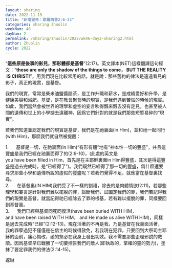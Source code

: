```yaml
---
layout: sharing
date: 2022-11-15
title: "新增靈修：歌羅西書2:6-23"
categories: sharing Zhuolin
weekNum: 46
dayNum: 2
permalink: /sharing/zhuolin/2022/wk46-day2-sharing2.html
author: Zhuolin
cycle: 2022
---
```


“**這些原是後事的影兒，那形體卻是基督**”(2:17)。英文譯本(NET)這樣翻譯這句經文：“**these are only the shadow of the things to come， BUT THE REALITY IS CHRIST!**”，用我們現在比較常用的話，就是說：那些舊約的律法是遠遠看見的影子，真正的現實，是基督。  

我們的現實，常常是柴米油鹽醬醋茶，是工作升職和薪水，是成績愛好和升學，是健康美容和減肥。基督，是在教會聚會時的現實，是我們遇到苦惱的時候的現實。如此，我們當然會被世界的理學和虛空的妄言吹得飄來飄去沒有定見，也甚至被人間的遺傳和世上的小學擄去遠離神，因爲它們針對的就是我們那些短暫易碎的“現實“。  

若我們知道並認定我們的現實是基督，我們是在祂裏面(in Him)，並和祂一起同行(with Him)，那麽我們就自然被提醒：  

1.      基督是一切，在祂裏面(in Him)“有形有體”地有“神本性一切的豐盛”，并且這豐盛是我們已經在祂裏面得了的(2:9-10)，(此處的英文是you have been filled in Him，首先是在主耶穌裏面in Him得豐盛，其次是得這豐盛是過去完成時，是“已經得了”)。我們既然已經得了那一切的豐盛，爲什麽還要尋求那些小學和遺傳所說的虛假的豐盛呢？若我們覺得不足，就應當在基督裏找尋。  
2.      在基督裏(IN HIM)我們受了不一樣的割禮，除去的是肉體情欲(2:11)。若那些理學和妄言是針對我們難以擺脫的罪，論斷我們，試圖定我們的罪，我們若記得我們的現實是基督，就當記得祂已經除去了罪的根基，若有難以擺脫的罪，同樣要回到基督裏。  
3.      我們已經與基督同死同復活(have been buried WITH HIM，and have been raised WITH HIM， and He made us alive WITH HIM)，同樣是過去完成時“已經”(2:12-13)。現在活著的不再是我，乃是基督在我裏面活著，我的罪孽過犯不僅僅是在信主的時候得赦免，若我現在犯罪，只要回到大祭司主耶穌的面前，痛心悔改，祂的祭必在我身上發出功效。我不需要那些歪理邪説的救贖。因爲基督早已戰勝了一切要控告我們的敵人(即執政的，掌權的靈的勢力)，塗抹了要定罪我們的律法(2:14-15)。  

琢琳  


